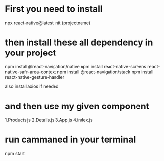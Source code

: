
# First you need to install

npx react-native@latest init (projectname)

# then install these all dependency in your project

npm install @react-navigation/native
npm install react-native-screens react-native-safe-area-context
npm install @react-navigation/stack
npm install react-native-gesture-handler

also install axios if needed 

# and then use my given component
1.Products.js
2.Details.js
3.App.js
4.index.js
# run cammaned in your terminal
npm start
